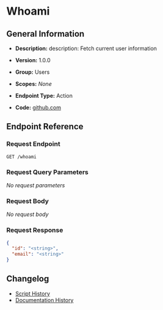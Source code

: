 <!-- BEGIN GENERATED CONTENT -->
# Whoami

## General Information

- **Description:** description: Fetch current user information

- **Version:** 1.0.0
- **Group:** Users
- **Scopes:** _None_
- **Endpoint Type:** Action
- **Code:** [github.com](https://github.com/NangoHQ/integration-templates/tree/main/integrations/google-calendar/actions/whoami.ts)


## Endpoint Reference

### Request Endpoint

`GET /whoami`

### Request Query Parameters

_No request parameters_

### Request Body

_No request body_

### Request Response

```json
{
  "id": "<string>",
  "email": "<string>"
}
```

## Changelog

- [Script History](https://github.com/NangoHQ/integration-templates/commits/main/integrations/google-calendar/actions/whoami.ts)
- [Documentation History](https://github.com/NangoHQ/integration-templates/commits/main/integrations/google-calendar/actions/whoami.md)

<!-- END  GENERATED CONTENT -->

